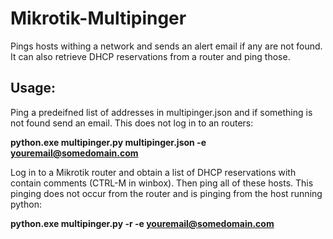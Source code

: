 # Mikrotik-Multipinger
 Pings hosts withing a network and sends an alert email if any are not found. It can also retrieve DHCP reservations from a router and ping those.

## Usage:

Ping a predeifned list of addresses in multipinger.json and if something is not found send an email. This does not log in to an routers:

**python.exe multipinger.py multipinger.json -e youremail@somedomain.com**

Log in to a Mikrotik router and obtain a list of DHCP reservations with contain comments (CTRL-M in winbox). Then ping all of these hosts. This pinging does not occur from the router and is pinging from the host running python:

**python.exe multipinger.py -r -e youremail@somedomain.com**

